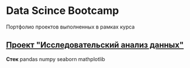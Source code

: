 # Data Scince Bootcamp
Портфолио проектов выполненных в рамках курса 
## [Проект "Исследовательский анализ данных"](https://github.com/SuvorinSergey/ya_practicum_data_science/blob/master/real_estate/real_estate_spb.ipynb)

**Стек** pandas numpy seaborn mathplotlib
